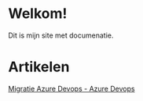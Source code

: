# Welkom!
Dit is mijn site met documenatie.

# Artikelen

[Migratie Azure Devops - Azure Devops](./AzureDevops-AzureDevopsMigratie/index.html)
